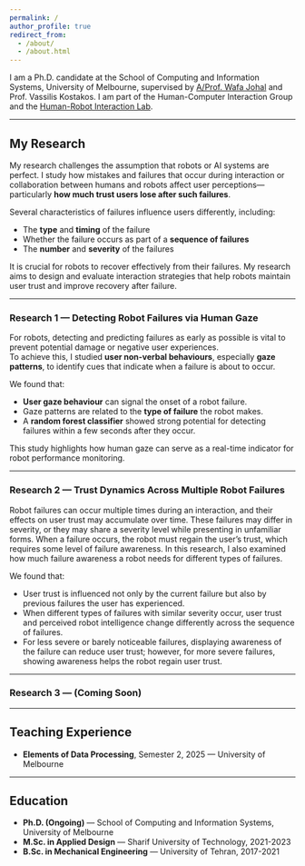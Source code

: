 ```yaml
---
permalink: /
author_profile: true
redirect_from: 
  - /about/
  - /about.html
---
```


I am a Ph.D. candidate at the School of Computing and Information Systems, University of Melbourne, supervised by [A/Prof. Wafa Johal](https://wafa.johal.org/) and Prof. Vassilis Kostakos. I am part of the Human-Computer Interaction Group and the [Human-Robot Interaction Lab](https://chri-lab.github.io/).


---

## My Research

My research challenges the assumption that robots or AI systems are perfect. I study how mistakes and failures that occur during interaction or collaboration between humans and robots affect user perceptions—particularly **how much trust users lose after such failures**.  

Several characteristics of failures influence users differently, including:
- The **type** and **timing** of the failure
- Whether the failure occurs as part of a **sequence of failures**
- The **number** and **severity** of the failures

It is crucial for robots to recover effectively from their failures. My research aims to design and evaluate interaction strategies that help robots maintain user trust and improve recovery after failure.

---

### Research 1 — Detecting Robot Failures via Human Gaze

For robots, detecting and predicting failures as early as possible is vital to prevent potential damage or negative user experiences.  
To achieve this, I studied **user non-verbal behaviours**, especially **gaze patterns**, to identify cues that indicate when a failure is about to occur.  

We found that:
- **User gaze behaviour** can signal the onset of a robot failure.
- Gaze patterns are related to the **type of failure** the robot makes.
- A **random forest classifier** showed strong potential for detecting failures within a few seconds after they occur.

This study highlights how human gaze can serve as a real-time indicator for robot performance monitoring.

---

### Research 2 — Trust Dynamics Across Multiple Robot Failures

Robot failures can occur multiple times during an interaction, and their effects on user trust may accumulate over time. These failures may differ in severity, or they may share a severity level while presenting in unfamiliar forms. When a failure occurs, the robot must regain the user’s trust, which requires some level of failure awareness. In this research, I also examined how much failure awareness a robot needs for different types of failures.

We found that:
- User trust is influenced not only by the current failure but also by previous failures the user has experienced.
- When different types of failures with similar severity occur, user trust and perceived robot intelligence change differently across the sequence of failures.
- For less severe or barely noticeable failures, displaying awareness of the failure can reduce user trust; however, for more severe failures, showing awareness helps the robot regain user trust.


---

### Research 3 — (Coming Soon)

---

## Teaching Experience

- **Elements of Data Processing**, Semester 2, 2025 — University of Melbourne  

---

## Education

- **Ph.D. (Ongoing)** — School of Computing and Information Systems, University of Melbourne  
- **M.Sc. in Applied Design** — Sharif University of Technology, 2021-2023
- **B.Sc. in Mechanical Engineering** — University of Tehran, 2017-2021
